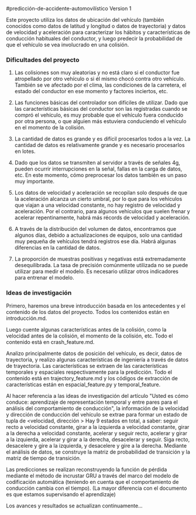 #predicción-de-accidente-automovilístico Version 1

Este proyecto utiliza los datos de ubicación del vehículo (también conocidos como datos de latitud y longitud o datos de trayectoria) y datos de velocidad y aceleración para caracterizar los hábitos y características de conducción habituales del conductor, y luego predecir la probabilidad de que el vehículo se vea involucrado en una colisión.

### Dificultades del proyecto

1. Las colisiones son muy aleatorias y no está claro si el conductor fue atropellado por otro vehículo o si él mismo chocó contra otro vehículo. También se ve afectado por el clima, las condiciones de la carretera, el estado del conductor en ese momento y factores inciertos, etc.

2. Las funciones básicas del controlador son difíciles de utilizar. Dado que las características básicas del conductor son las registradas cuando se compró el vehículo, es muy probable que el vehículo fuera conducido por otra persona, o que alguien más estuviera conduciendo el vehículo en el momento de la colisión.

3. La cantidad de datos es grande y es difícil procesarlos todos a la vez. La cantidad de datos es relativamente grande y es necesario procesarlos en lotes.

4. Dado que los datos se transmiten al servidor a través de señales 4g, pueden ocurrir interrupciones en la señal, fallas en la carga de datos, etc. En este momento, cómo preprocesar los datos también es un paso muy importante.

5. Los datos de velocidad y aceleración se recopilan solo después de que la aceleración alcanza un cierto umbral, por lo que para los vehículos que viajan a una velocidad constante, no hay registro de velocidad y aceleración. Por el contrario, para algunos vehículos que suelen frenar y acelerar repentinamente, habrá más récords de velocidad y aceleración.

6. A través de la distribución del volumen de datos, encontramos que algunos días, debido a actualizaciones de equipos, solo una cantidad muy pequeña de vehículos tendrá registros ese día. Habrá algunas diferencias en la cantidad de datos.

7. La proporción de muestras positivas y negativas está extremadamente desequilibrada. La tasa de precisión comúnmente utilizada no se puede utilizar para medir el modelo. Es necesario utilizar otros indicadores para entrenar el modelo.

### Ideas de investigación

Primero, haremos una breve introducción basada en los antecedentes y el contenido de los datos del proyecto. Todos los contenidos están en introducción.md.

Luego cuente algunas características antes de la colisión, como la velocidad antes de la colisión, el momento de la colisión, etc. Todo el contenido está en crash_feature.md.

Analizo principalmente datos de posición del vehículo, es decir, datos de trayectoria, y realizo algunas características de ingeniería a través de datos de trayectoria. Las características se extraen de las características temporales y espaciales respectivamente para la predicción. Todo el contenido está en trajectory_feature.md y los códigos de extracción de características están en espacial_feature.py y temporal_feature.

Al hacer referencia a las ideas de investigación del artículo "Usted es cómo conduce: aprendizaje de representación temporal y entre pares para el análisis del comportamiento de conducción", la información de la velocidad y dirección de conducción del vehículo se extrae para formar un estado de tupla de <velocidad, dirección > Hay 9 estados en total, a saber: seguir recto a velocidad constante, girar a la izquierda a velocidad constante, girar a la derecha a velocidad constante, acelerar y seguir recto, acelerar y girar a la izquierda, acelerar y girar a la derecha, desacelerar y seguir. Siga recto, desacelere y gire a la izquierda, y desacelere y gire a la derecha. Mediante el análisis de datos, se construye la matriz de probabilidad de transición y la matriz de tiempo de transición.

Las predicciones se realizan reconstruyendo la función de pérdida mediante el método de incrustar GRU a través del marco del modelo de codificación automática (teniendo en cuenta que el comportamiento de conducción cambia con el tiempo). (La mayor diferencia con el documento es que estamos supervisando el aprendizaje)

Los avances y resultados se actualizan continuamente...